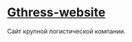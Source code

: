 # [Gthress-website](https://alexander-shulginov.github.io/Gthress-website/)
Сайт крупной логистической компании.
